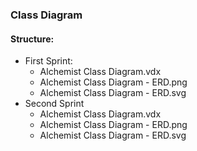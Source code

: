 
### Class Diagram

#### Structure:
* First Sprint:
    * Alchemist Class Diagram.vdx
    * Alchemist Class Diagram - ERD.png
    * Alchemist Class Diagram - ERD.svg
* Second Sprint
    * Alchemist Class Diagram.vdx
    * Alchemist Class Diagram - ERD.png
    * Alchemist Class Diagram - ERD.svg  
